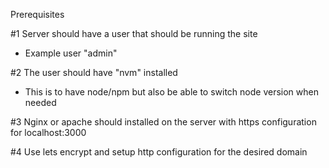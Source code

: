 Prerequisites

#1 Server should have a user that should be running the site

- Example user "admin"

#2 The user should have "nvm" installed 

- This is to have node/npm but also be able to switch node version when needed

#3 Nginx or apache should installed on the server with https configuration for localhost:3000

#4 Use lets encrypt and setup http configuration for the desired domain
